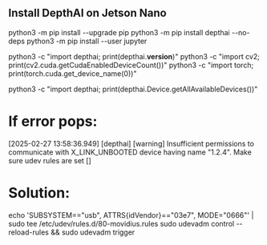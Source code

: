 ## Install DepthAI on Jetson Nano
python3 -m pip install --upgrade pip
python3 -m pip install depthai --no-deps
python3 -m pip install --user jupyter

python3 -c "import depthai; print(depthai.__version__)"
python3 -c "import cv2; print(cv2.cuda.getCudaEnabledDeviceCount())"
python3 -c "import torch; print(torch.cuda.get_device_name(0))"

python3 -c "import depthai; print(depthai.Device.getAllAvailableDevices())"
# If error pops:
[2025-02-27 13:58:36.949] [depthai] [warning] Insufficient permissions to communicate 	with X_LINK_UNBOOTED device having name "1.2.4". Make sure udev rules are set
[]

# Solution:
echo 'SUBSYSTEM=="usb", ATTRS{idVendor}=="03e7", MODE="0666"' | sudo tee /etc/udev/rules.d/80-movidius.rules
sudo udevadm control --reload-rules && sudo udevadm trigger

